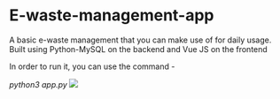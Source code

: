 # E-waste-management-app
<p> A basic e-waste management that you can make use of for daily usage. Built using Python-MySQL on the backend and Vue JS on the frontend
</p>

<p>In order to run it, you can use the command -</p>
<em>python3 app.py</em>
<img src="https://ibb.co/31ZcB4c"></img>
